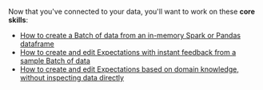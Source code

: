 Now that you've connected to your data, you'll want to work on these **core skills**:

- [How to create a Batch of data from an in-memory Spark or Pandas dataframe](/docs/0.15.50/guides/connecting_to_your_data/how_to_create_a_batch_of_data_from_an_in_memory_spark_or_pandas_dataframe)
- [How to create and edit Expectations with instant feedback from a sample Batch of data](../../expectations/how_to_create_and_edit_expectations_with_instant_feedback_from_a_sample_batch_of_data.md)
- [How to create and edit Expectations based on domain knowledge, without inspecting data directly](../../expectations/how_to_create_and_edit_expectations_based_on_domain_knowledge_without_inspecting_data_directly.md)
